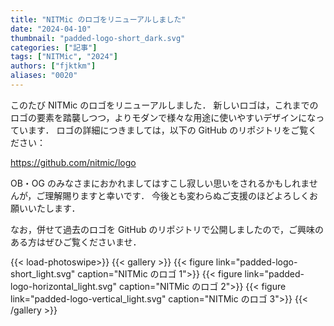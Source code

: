 ```yaml
---
title: "NITMic のロゴをリニューアルしました"
date: "2024-04-10"
thumbnail: "padded-logo-short_dark.svg"
categories: ["記事"]
tags: ["NITMic", "2024"]
authors: ["fjktkm"]
aliases: "0020"
---
```


このたび NITMic のロゴをリニューアルしました．
新しいロゴは，これまでのロゴの要素を踏襲しつつ，よりモダンで様々な用途に使いやすいデザインになっています．
ロゴの詳細につきましては，以下の GitHub のリポジトリをご覧ください：

https://github.com/nitmic/logo

OB・OG のみなさまにおかれましてはすこし寂しい思いをされるかもしれませんが，ご理解賜りますと幸いです．
今後とも変わらぬご支援のほどよろしくお願いいたします．

なお，併せて過去のロゴを GitHub のリポジトリで公開しましたので，ご興味のある方はぜひご覧くださいませ．

{{< load-photoswipe>}}
{{< gallery >}}
{{< figure link="padded-logo-short_light.svg" caption="NITMic のロゴ 1">}}
{{< figure link="padded-logo-horizontal_light.svg" caption="NITMic のロゴ 2">}}
{{< figure link="padded-logo-vertical_light.svg" caption="NITMic のロゴ 3">}}
{{< /gallery >}}
